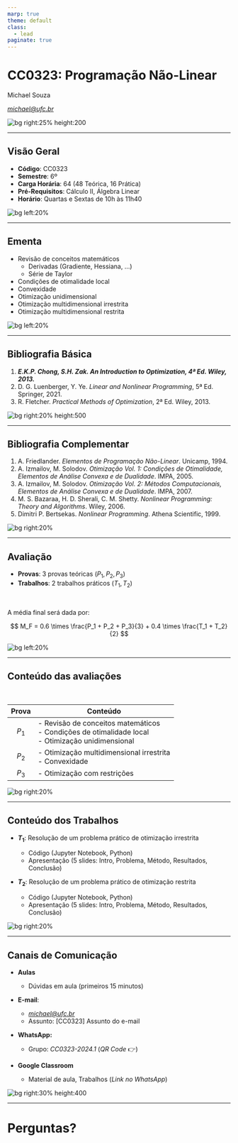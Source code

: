 ```yaml
---
marp: true
theme: default
class: 
  - lead
paginate: true
---
```


<style>
  /* Adjusted custom class for centering tables */
  .table-center table {
    margin-left: auto;
    margin-right: auto;
    display: block;
  }
</style>

# CC0323: Programação Não-Linear
Michael Souza

*michael@ufc.br*

![bg right:25% height:200](../figures/ufc_logo.png)

---
## Visão Geral

- **Código**: CC0323
- **Semestre**: 6º
- **Carga Horária**: 64 (48 Teórica, 16 Prática)
- **Pré-Requisitos**: Cálculo II, Álgebra Linear
- **Horário**: Quartas e Sextas de 10h às 11h40

![bg left:20%](../figures/rural_landscape.webp)

---

## Ementa

- Revisão de conceitos matemáticos
    - Derivadas (Gradiente, Hessiana, ...)
    - Série de Taylor
- Condições de otimalidade local
- Convexidade
- Otimização unidimensional
- Otimização multidimensional irrestrita
- Otimização multidimensional restrita

![bg left:20%](../figures/target.webp)

---

## Bibliografia Básica

1. ***E.K.P. Chong, S.H. Zak. *An Introduction to Optimization*, 4ª Ed. Wiley, 2013.***
2. D. G. Luenberger, Y. Ye. *Linear and Nonlinear Programming*, 5ª Ed. Springer, 2021.
3. R. Fletcher. *Practical Methods of Optimization*, 2ª Ed. Wiley, 2013.

![bg right:20% height:500](../figures/books_basic.png)

---

## Bibliografia Complementar

1. A. Friedlander. *Elementos de Programação Não-Linear*. Unicamp, 1994.
2. A. Izmailov, M. Solodov. *Otimização Vol. 1: Condições de Otimalidade, Elementos de Análise Convexa e de Dualidade*. IMPA, 2005.
3. A. Izmailov, M. Solodov. *Otimização Vol. 2: Métodos Computacionais, Elementos de Análise Convexa e de Dualidade*. IMPA, 2007.
4. M. S. Bazaraa, H. D. Sherali, C. M. Shetty. *Nonlinear Programming: Theory and Algorithms*. Wiley, 2006.
5. Dimitri P. Bertsekas. *Nonlinear Programming*. Athena Scientific, 1999.

![bg right:20%](../figures/books_pile.webp)

---

## Avaliação

- **Provas**: 3 provas teóricas ($P_1, P_2, P_3$)
- **Trabalhos**: 2 trabalhos práticos ($T_1, T_2$)

<br>

A média final será dada por:
<br>

$$ M_F = 0.6 \times \frac{P_1 + P_2 + P_3}{3} + 0.4 \times \frac{T_1 + T_2}{2} $$

![bg left:20%](../figures/exam.jpg)

---

<!-- _class: lead -->
## Conteúdo das avaliações
<br>
<div style="margin-left: auto; margin-right: auto;">

| Prova | Conteúdo |
|:-----:|----------|
| $P_1$ | - Revisão de conceitos matemáticos<br>- Condições de otimalidade local<br>- Otimização unidimensional |
| $P_2$ | - Otimização multidimensional irrestrita<br>- Convexidade |
| $P_3$ | - Otimização com restrições |
</div>

![bg right:20%](../figures/exam_content.jpg)

---

## Conteúdo dos Trabalhos

- **$T_1$**: Resolução de um problema prático de otimização irrestrita
    - Código (Jupyter Notebook, Python)
    - Apresentação (5 slides: Intro, Problema, Método, Resultados, Conclusão)
    
- **$T_2$**: Resolução de um problema prático de otimização restrita
    - Código (Jupyter Notebook, Python)
    - Apresentação (5 slides: Intro, Problema, Método, Resultados, Conclusão)


![bg right:20%](../figures/exam_content.jpg)

--- 

## Canais de Comunicação

- **Aulas**
    - Dúvidas em aula (primeiros 15 minutos)    

- **E-mail**: 
    - *michael@ufc.br*
    - Assunto: [CC0323] Assunto do e-mail    

- **WhatsApp:** 
  - Grupo: *CC0323-2024.1* (*QR Code* :point_right:)
  
- **Google Classroom**
    - Material de aula, Trabalhos (*Link no WhatsApp*)
    
![bg right:30% height:400](../figures/qrcode_whatsapp.png)

---

<style scoped>
  section {
    background-color: orange;
  }
</style>

# Perguntas?
